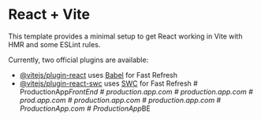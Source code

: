 # React + Vite

This template provides a minimal setup to get React working in Vite with HMR and some ESLint rules.

Currently, two official plugins are available:

- [@vitejs/plugin-react](https://github.com/vitejs/vite-plugin-react/blob/main/packages/plugin-react/README.md) uses [Babel](https://babeljs.io/) for Fast Refresh
- [@vitejs/plugin-react-swc](https://github.com/vitejs/vite-plugin-react-swc) uses [SWC](https://swc.rs/) for Fast Refresh
#   P r o d u c t i o n A p p _ F r o n t E n d  
 #   p r o d u c t i o n . a p p . c o m  
 #   p r o d u c t i o n . a p p . c o m  
 #   p r o d . a p p . c o m  
 #   p r o d u c t i o n . a p p . c o m  
 #   p r o d u c t i o n . a p p . c o m  
 #   P r o d u c t i o n A p p . c o m  
 #   P r o d u c t i o n A p p _ B E  
 
